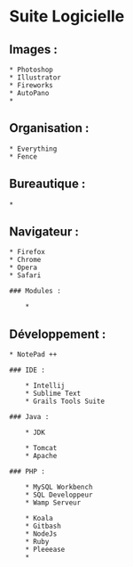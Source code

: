 # Suite Logicielle


## Images :

	* Photoshop
	* Illustrator
	* Fireworks
	* AutoPano
	* 

## Organisation :

	* Everything
	* Fence

## Bureautique :

	* 

## Navigateur :

	* Firefox
	* Chrome
	* Opera
	* Safari

	### Modules : 		

		*



## Développement :

 	* NotePad ++

	### IDE : 	

		* Intellij 
		* Sublime Text
	 	* Grails Tools Suite

	### Java : 	

	 	* JDK

	 	* Tomcat 
	 	* Apache

	### PHP : 	

	 	* MySQL Workbench
	 	* SQL Developpeur
	 	* Wamp Serveur

	 	* Koala
	 	* Gitbash
	 	* NodeJs
	 	* Ruby
	 	* Pleeease
	 	* 